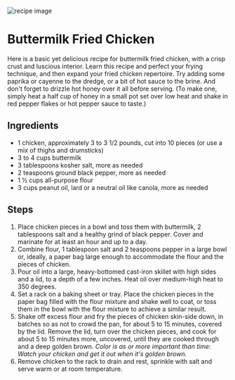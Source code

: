 ![recipe image](https://static01.nyt.com/images/2016/07/25/dining/25FRIED-CHICKEN/25FRIED-CHICKEN-master675.jpg)

# Buttermilk Fried Chicken
Here is a basic yet delicious recipe for buttermilk fried chicken, with a crisp crust and luscious interior. Learn this recipe and perfect your frying technique, and then expand your fried chicken repertoire. Try adding some paprika or cayenne to the dredge, or a bit of hot sauce to the brine. And don't forget to drizzle hot honey over it all before serving. (To make one, simply heat a half cup of honey in a small pot set over low heat and shake in red pepper flakes or hot pepper sauce to taste.)

## Ingredients
* 1 chicken, approximately 3 to 3 1/2 pounds, cut into 10 pieces (or use a mix of thighs and drumsticks)
* 3 to 4 cups buttermilk
* 3 tablespoons kosher salt, more as needed
* 2 teaspoons ground black pepper, more as needed
* 1 ½ cups all-purpose flour
* 3 cups peanut oil, lard or a neutral oil like canola, more as needed

## Steps
1. Place chicken pieces in a bowl and toss them with buttermilk, 2 tablespoons salt and a healthy grind of black pepper. Cover and marinate for at least an hour and up to a day.
2. Combine flour, 1 tablespoon salt and 2 teaspoons pepper in a large bowl or, ideally, a paper bag large enough to accommodate the flour and the pieces of chicken.
3. Pour oil into a large, heavy-bottomed cast-iron skillet with high sides and a lid, to a depth of a few inches. Heat oil over medium-high heat to 350 degrees.
4. Set a rack on a baking sheet or tray. Place the chicken pieces in the paper bag filled with the flour mixture and shake well to coat, or toss them in the bowl with the flour mixture to achieve a similar result.
5. Shake off excess flour and fry the pieces of chicken skin-side down, in batches so as not to crowd the pan, for about 5 to 15 minutes, covered by the lid. Remove the lid, turn over the chicken pieces, and cook for about 5 to 15 minutes more, uncovered, until they are cooked through and a deep golden brown. *Color is as or more important than time: Watch your chicken and get it out when it's golden brown.*
6. Remove chicken to the rack to drain and rest, sprinkle with salt and serve warm or at room temperature.
